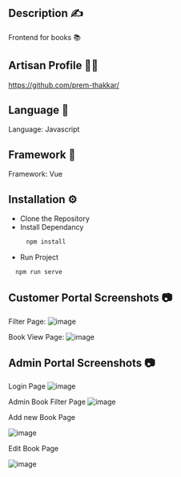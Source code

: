 
## Description ✍️

Frontend for books 📚


## Artisan Profile 👨‍💻

https://github.com/prem-thakkar/

## Language 🔨

Language: Javascript
## Framework 🔨

Framework: Vue 
## Installation ⚙️

* Clone the Repository
* Install Dependancy
```bash
     npm install
```
* Run Project
```bash
  npm run serve
```

## Customer Portal Screenshots 📷

Filter Page: 
![image](https://user-images.githubusercontent.com/25108863/232661613-ae6cb1cb-bd3e-4825-8a90-7eb4945d1ab7.png)

Book View Page: 
![image](https://user-images.githubusercontent.com/25108863/232661920-7a4e032a-addf-49cb-8055-6eae6462459f.png)

## Admin Portal Screenshots 📷
Login Page
![image](https://user-images.githubusercontent.com/25108863/232662117-573c8c68-5dac-4efb-884c-5af7c72ef929.png)

Admin Book Filter Page 
![image](https://user-images.githubusercontent.com/25108863/232662249-5464d984-1082-451f-80ad-9526b02f6fdf.png)

Add new Book Page 

![image](https://user-images.githubusercontent.com/25108863/232662297-40504f4d-3389-431c-b8e4-b7abc95e5b8a.png)
 
 
 Edit Book Page
 
 ![image](https://user-images.githubusercontent.com/25108863/232662356-6a7e0730-b8e1-4b9a-b4f6-56316b0c7ccd.png)

